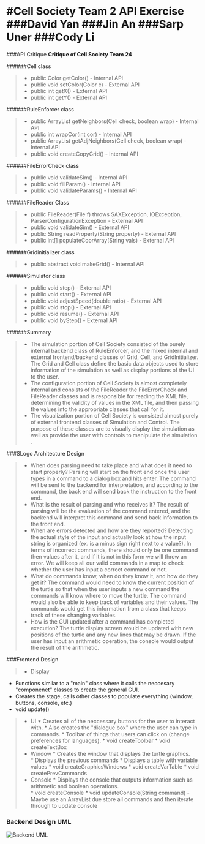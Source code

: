 #Cell Society Team 2 API Exercise
###David Yan
###Jin An
###Sarp Uner
###Cody Li 
=======

###API Critique
**Critique of Cell Society Team 24**

######Cell class
> - public Color getColor() - Internal API
> - public void setColor(Color c) - External API
> - public int getX() - External API
> - public int getY() - External API

######RuleEnforcer class
> - public ArrayList<Cell> getNeighbors(Cell check, boolean wrap) - Internal API
> - public int wrapCor(int cor) - Internal API
> - public ArrayList<Cell> getAdjNeighbors(Cell check, boolean wrap) - Internal API
> - public void createCopyGrid() - Internal API

######FileErrorCheck class
> - public void validateSim() - Internal API
> - public void fillParam() - Internal API
> - public void validateParams() - Internal API

######FileReader Class
> - public FileReader(File f) throws SAXException, IOException, ParserConfigurationException - External API
> - public void validateSim() - External API
> - public String readProperty(String property) - External API 
> - public int[] populateCoorArray(String vals) - External API  

######Gridinitializer class
> - public abstract void makeGrid() - Internal API

######Simulator class
> - public void step() - External API
> - public void start() - External API
> - public void adjustSpeed(double ratio) - External API
> - public void stop() - External API
> - public void resume() - External API
> - public void byStep() - External API

######Summary
> - The simulation portion of Cell Society consisted of the purely internal backend class of RuleEnforcer, and the mixed internal and external frontend/backend classes of Grid, Cell, and GridInitializer. The Grid and Cell class define the basic data objects used to store information of the simulation as well as display portions of the UI to the user. 
> - The configuration portion of Cell Society is almost completely internal and consists of the FileReader the FileErrorCheck and FileReader classes and is responsible for reading the XML file, determining the validity of values in the XML file, and then passing the values into the appropriate classes that call for it. 
> - The visualization portion of Cell Society is consisted almost purely of external frontend classes of Simulation and Control. The purpose of these classes are to visually display the simulation as well as provide the user with controls to manipulate the simulation .


###SLogo Architecture Design
> - When does parsing need to take place and what does it need to start properly? Parsing will start on the front end once the user types in a command to a dialog box and hits enter. The command will be sent to the backend for interpretation, and according to the command, the back end will send back the instruction to the front end.
> - What is the result of parsing and who receives it? The result of parsing will be the evaluation of the command entered, and the backend will interpret this command and send back information to the front end.
> - When are errors detected and how are they reported? Detecting the actual style of the input and actually look at how the input string is organized (ex. is a minus sign right next to a value?). In terms of incorrect commands, there should only be one command then values after it, and if it is not in this form we will throw an error. We will keep all our valid commands in a map to check whether the user has input a correct command or not.
> - What do commands know, when do they know it, and how do they get it? The command would need to know the current position of the turtle so that when the user inputs a new command the commands will know where to move the turtle. The command would also be able to keep track of variables and their values. The commands would get this information from a class that keeps track of these changing variables.
> - How is the GUI updated after a command has completed execution? The turtle display screen would be updated with new positions of the turtle and any new lines that may be drawn. If the user has input an arithmetic operation, the console would output the result of the arithmetic. 

###Frontend Design
> - Display
  * Functions similar to a "main" class where it calls the neccesary "componenet" classes to create the general GUI. 
  * Creates the stage, calls other classes to populate everything (window, buttons, console, etc.)
   *  void update()
  > - UI 
    * Creates all of the neccessary buttons for the user to interact with. 
    * Also creates the "dialogue box" where the user can type in commands. 
    * Toolbar of things that users can click on (change preferences for languages). 
     * void createToolbar
     * void createTextBox
  > - Window
    * Creates the window that displays the turtle graphics.  
    * Displays the previous commands
    * Displays a table with variable values 
     * void createGraphicsWindows
     * void createVarTable
     * void createPrevCommands
  > - Console
    * Displays the console that outputs information such as arithmetic and boolean operations.  
     * void createConsole
     * void updateConsole(String command) - Maybe use an ArrayList due store all commands and then iterate through to update        console 
     
 ### Backend Design UML
 
 ![Backend UML]()

